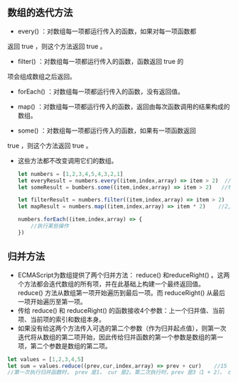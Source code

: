 ## 数组的迭代方法

* every() ：对数组每一项都运行传入的函数，如果对每一项函数都

返回 true ，则这个方法返回 true 。 

* filter() ：对数组每一项都运行传入的函数，函数返回 true 的

项会组成数组之后返回。

* forEach() ：对数组每一项都运行传入的函数，没有返回值。

* map() ：对数组每一项都运行传入的函数，返回由每次函数调用的结果构成的数组。

* some() ：对数组每一项都运行传入的函数，如果有一项函数返回

true ，则这个方法返回 true 。

* 这些方法都不改变调用它们的数组。

  ```javascript
  let numbers = [1,2,3,4,5,4,3,2,1]
  let everyResult = numbers.every((item,index,array) => item > 2)  //false
  let someResult = bumbers.some((item,index,array) => item > 2)   //true
  
  let filterResult = numbers.filter((item,index,array) => item > 2)   //3,4,5,4,3
  let mapResult = numbers.map((item,index,array) => item * 2)    //2,4,6,8,10,8,6,4,2
  
  numbers.forEach((item,index,array) => {
      //执行某些操作
  })
  ```

## 归并方法

* ECMAScript为数组提供了两个归并方法： reduce() 和reduceRight() 。这两个方法都会迭代数组的所有项，并在此基础上构建一个最终返回值。 reduce() 方法从数组第一项开始遍历到最后一项。而 reduceRight() 从最后一项开始遍历至第一项。
* 传给 reduce() 和 reduceRight() 的函数接收4个参数：上一个归并值、当前项、当前项的索引和数组本身。
* 如果没有给这两个方法传入可选的第二个参数（作为归并起点值），则第一次迭代将从数组的第二项开始，因此传给归并函数的第一个参数是数组的第一项，第二个参数是数组的第二项。

```javascript
let values = [1,2,3,4,5]
let sum = values.reduce((prev,cur,index,array) => prev + cur)    //15
//第一次执行归并函数时， prev 是1， cur 是2。第二次执行时，prev 是3（1 + 2）， cur 是3（数组第三项）。如此递进，直到把所有项都遍历一次，最后返回归并结果。
```



